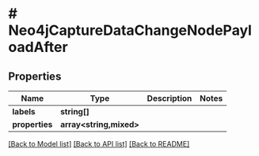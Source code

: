 # # Neo4jCaptureDataChangeNodePayloadAfter

## Properties

Name | Type | Description | Notes
------------ | ------------- | ------------- | -------------
**labels** | **string[]** |  |
**properties** | **array<string,mixed>** |  |

[[Back to Model list]](../../README.md#models) [[Back to API list]](../../README.md#endpoints) [[Back to README]](../../README.md)
